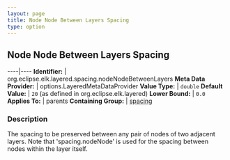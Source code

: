 ```yaml
---
layout: page
title: Node Node Between Layers Spacing
type: option
---
```

## Node Node Between Layers Spacing

----|----
**Identifier:** | org.eclipse.elk.layered.spacing.nodeNodeBetweenLayers
**Meta Data Provider:** | options.LayeredMetaDataProvider
**Value Type:** | `double`
**Default Value:** | `20` (as defined in org.eclipse.elk.layered)
**Lower Bound:** | `0.0`
**Applies To:** | parents
**Containing Group:** | [spacing](org-eclipse-elk-layered-spacing)

### Description

The spacing to be preserved between any pair of nodes of two adjacent layers. Note that 'spacing.nodeNode' is used for the spacing between nodes within the layer itself.
